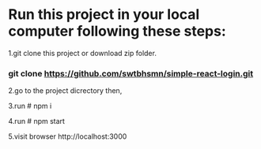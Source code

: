 # Run this project in your local computer following these steps:
1.git clone this project or download zip folder.
### git clone https://github.com/swtbhsmn/simple-react-login.git

2.go to the project dicrectory then,

3.run # npm i 

4.run # npm start

5.visit browser http://localhost:3000
